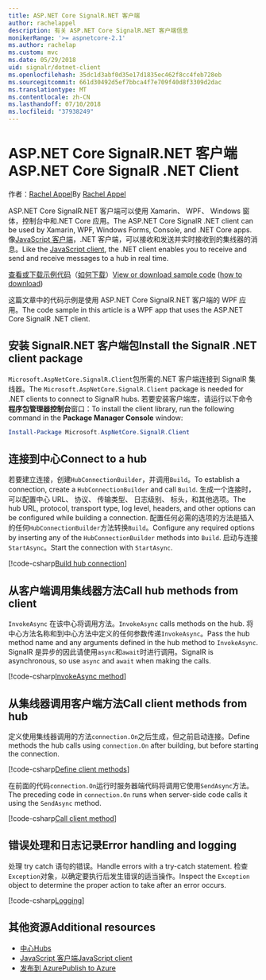 ```yaml
---
title: ASP.NET Core SignalR.NET 客户端
author: rachelappel
description: 有关 ASP.NET Core SignalR.NET 客户端信息
monikerRange: '>= aspnetcore-2.1'
ms.author: rachelap
ms.custom: mvc
ms.date: 05/29/2018
uid: signalr/dotnet-client
ms.openlocfilehash: 35dc1d3abf0d35e17d1835ec462f8cc4feb728eb
ms.sourcegitcommit: 661d30492d5ef7bbca4f7e709f40d8f3309d2dac
ms.translationtype: MT
ms.contentlocale: zh-CN
ms.lasthandoff: 07/10/2018
ms.locfileid: "37938249"
---
```

# <a name="aspnet-core-signalr-net-client"></a><span data-ttu-id="0cd29-103">ASP.NET Core SignalR.NET 客户端</span><span class="sxs-lookup"><span data-stu-id="0cd29-103">ASP.NET Core SignalR .NET Client</span></span>

<span data-ttu-id="0cd29-104">作者：[Rachel Appel](http://twitter.com/rachelappel)</span><span class="sxs-lookup"><span data-stu-id="0cd29-104">By [Rachel Appel](http://twitter.com/rachelappel)</span></span>

<span data-ttu-id="0cd29-105">ASP.NET Core SignalR.NET 客户端可以使用 Xamarin、 WPF、 Windows 窗体，控制台中和.NET Core 应用。</span><span class="sxs-lookup"><span data-stu-id="0cd29-105">The ASP.NET Core SignalR .NET client can be used by Xamarin, WPF, Windows Forms, Console, and .NET Core apps.</span></span> <span data-ttu-id="0cd29-106">像[JavaScript 客户端](xref:signalr/javascript-client)，.NET 客户端，可以接收和发送并实时接收到的集线器的消息。</span><span class="sxs-lookup"><span data-stu-id="0cd29-106">Like the [JavaScript client](xref:signalr/javascript-client), the .NET client enables you to receive and send and receive messages to a hub in real time.</span></span>

<span data-ttu-id="0cd29-107">[查看或下载示例代码](https://github.com/aspnet/Docs/tree/live/aspnetcore/signalr/dotnet-client/sample)（[如何下载](xref:tutorials/index#how-to-download-a-sample)）</span><span class="sxs-lookup"><span data-stu-id="0cd29-107">[View or download sample code](https://github.com/aspnet/Docs/tree/live/aspnetcore/signalr/dotnet-client/sample) ([how to download](xref:tutorials/index#how-to-download-a-sample))</span></span>

<span data-ttu-id="0cd29-108">这篇文章中的代码示例是使用 ASP.NET Core SignalR.NET 客户端的 WPF 应用。</span><span class="sxs-lookup"><span data-stu-id="0cd29-108">The code sample in this article is a WPF app that uses the ASP.NET Core SignalR .NET client.</span></span>

## <a name="install-the-signalr-net-client-package"></a><span data-ttu-id="0cd29-109">安装 SignalR.NET 客户端包</span><span class="sxs-lookup"><span data-stu-id="0cd29-109">Install the SignalR .NET client package</span></span>

<span data-ttu-id="0cd29-110">`Microsoft.AspNetCore.SignalR.Client`包所需的.NET 客户端连接到 SignalR 集线器。</span><span class="sxs-lookup"><span data-stu-id="0cd29-110">The `Microsoft.AspNetCore.SignalR.Client` package is needed for .NET clients to connect to SignalR hubs.</span></span> <span data-ttu-id="0cd29-111">若要安装客户端库，请运行以下命令**程序包管理器控制台**窗口：</span><span class="sxs-lookup"><span data-stu-id="0cd29-111">To install the client library, run the following command in the **Package Manager Console** window:</span></span>

```powershell
Install-Package Microsoft.AspNetCore.SignalR.Client
```

## <a name="connect-to-a-hub"></a><span data-ttu-id="0cd29-112">连接到中心</span><span class="sxs-lookup"><span data-stu-id="0cd29-112">Connect to a hub</span></span>

<span data-ttu-id="0cd29-113">若要建立连接，创建`HubConnectionBuilder`，并调用`Build`。</span><span class="sxs-lookup"><span data-stu-id="0cd29-113">To establish a connection, create a `HubConnectionBuilder` and call `Build`.</span></span> <span data-ttu-id="0cd29-114">生成一个连接时，可以配置中心 URL、 协议、 传输类型、 日志级别、 标头，和其他选项。</span><span class="sxs-lookup"><span data-stu-id="0cd29-114">The hub URL, protocol, transport type, log level, headers, and other options can be configured while building a connection.</span></span> <span data-ttu-id="0cd29-115">配置任何必需的选项的方法是插入的任何`HubConnectionBuilder`方法转换`Build`。</span><span class="sxs-lookup"><span data-stu-id="0cd29-115">Configure any required options by inserting any of the `HubConnectionBuilder` methods into `Build`.</span></span> <span data-ttu-id="0cd29-116">启动与连接`StartAsync`。</span><span class="sxs-lookup"><span data-stu-id="0cd29-116">Start the connection with `StartAsync`.</span></span>

[!code-csharp[Build hub connection](dotnet-client/sample/signalrchatclient/MainWindow.xaml.cs?highlight=15-17,33)]

## <a name="call-hub-methods-from-client"></a><span data-ttu-id="0cd29-117">从客户端调用集线器方法</span><span class="sxs-lookup"><span data-stu-id="0cd29-117">Call hub methods from client</span></span>

<span data-ttu-id="0cd29-118">`InvokeAsync` 在该中心将调用方法。</span><span class="sxs-lookup"><span data-stu-id="0cd29-118">`InvokeAsync` calls methods on the hub.</span></span> <span data-ttu-id="0cd29-119">将中心方法名称和到中心方法中定义的任何参数传递`InvokeAsync`。</span><span class="sxs-lookup"><span data-stu-id="0cd29-119">Pass the hub method name and any arguments defined in the hub method to `InvokeAsync`.</span></span> <span data-ttu-id="0cd29-120">SignalR 是异步的因此请使用`async`和`await`时进行调用。</span><span class="sxs-lookup"><span data-stu-id="0cd29-120">SignalR is asynchronous, so use `async` and `await` when making the calls.</span></span>

[!code-csharp[InvokeAsync method](dotnet-client/sample/signalrchatclient/MainWindow.xaml.cs?range=48-49)]

## <a name="call-client-methods-from-hub"></a><span data-ttu-id="0cd29-121">从集线器调用客户端方法</span><span class="sxs-lookup"><span data-stu-id="0cd29-121">Call client methods from hub</span></span>

<span data-ttu-id="0cd29-122">定义使用集线器调用的方法`connection.On`之后生成，但之前启动连接。</span><span class="sxs-lookup"><span data-stu-id="0cd29-122">Define methods the hub calls using `connection.On` after building, but before starting the connection.</span></span>

[!code-csharp[Define client methods](dotnet-client/sample/signalrchatclient/MainWindow.xaml.cs?range=22-29)]

<span data-ttu-id="0cd29-123">在前面的代码`connection.On`运行时服务器端代码将调用它使用`SendAsync`方法。</span><span class="sxs-lookup"><span data-stu-id="0cd29-123">The preceding code in `connection.On` runs when server-side code calls it using the `SendAsync` method.</span></span>

[!code-csharp[Call client method](dotnet-client/sample/signalrchat/hubs/chathub.cs?range=8-11)]

## <a name="error-handling-and-logging"></a><span data-ttu-id="0cd29-124">错误处理和日志记录</span><span class="sxs-lookup"><span data-stu-id="0cd29-124">Error handling and logging</span></span>

<span data-ttu-id="0cd29-125">处理 try catch 语句的错误。</span><span class="sxs-lookup"><span data-stu-id="0cd29-125">Handle errors with a try-catch statement.</span></span> <span data-ttu-id="0cd29-126">检查`Exception`对象，以确定要执行后发生错误的适当操作。</span><span class="sxs-lookup"><span data-stu-id="0cd29-126">Inspect the `Exception` object to determine the proper action to take after an error occurs.</span></span>

[!code-csharp[Logging](dotnet-client/sample/signalrchatclient/MainWindow.xaml.cs?range=46-54)]

## <a name="additional-resources"></a><span data-ttu-id="0cd29-127">其他资源</span><span class="sxs-lookup"><span data-stu-id="0cd29-127">Additional resources</span></span>

* [<span data-ttu-id="0cd29-128">中心</span><span class="sxs-lookup"><span data-stu-id="0cd29-128">Hubs</span></span>](xref:signalr/hubs)
* [<span data-ttu-id="0cd29-129">JavaScript 客户端</span><span class="sxs-lookup"><span data-stu-id="0cd29-129">JavaScript client</span></span>](xref:signalr/javascript-client)
* [<span data-ttu-id="0cd29-130">发布到 Azure</span><span class="sxs-lookup"><span data-stu-id="0cd29-130">Publish to Azure</span></span>](xref:signalr/publish-to-azure-web-app)
